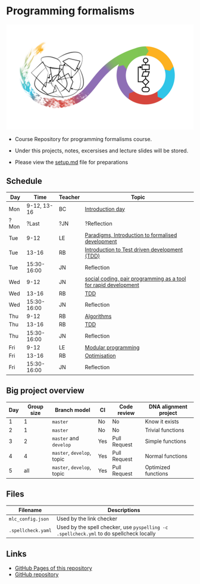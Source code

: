 # Programming formalisms

![](Formalism.png)

- Course Repository for programming formalisms course.
- Under this projects, notes, excersises and lecture slides will be stored.

- Please view the [setup.md](setup.md) file for preparations

## Schedule

Day | Time       | Teacher | Topic
----|------------|---------|----------------------------------------------------
Mon |9-12, 13-16 |BC       | [Introduction day](https://uppmax.github.io/programming_formalisms_intro/index.html)
?Mon|?Last       |?JN      | ?Reflection
Tue |9-12        |LE       | [Paradigms, Introduction to formalised development](DevelopmentDesign/README.md) 
Tue |13-16       |RB       | [Introduction to Test driven development (TDD)](tdd/README.md) 
Tue |15:30-16:00 |JN       | Reflection
Wed |9-12        |JN       | [social coding, pair programming as  a tool for rapid development](https://github.com/UPPMAX/programming_formalisms/tree/main/common-practices)
Wed |13-16       |RB       | [TDD](tdd/README.md)
Wed |15:30-16:00 |JN       | Reflection
Thu |9-12        |RB       | [Algorithms](https://uppsala.instructure.com/courses/69215/pages/introduction-to-algorithms-and-datastructures?module_item_id=502918)
Thu |13-16       |RB       | [TDD](tdd/README.md)
Thu |15:30-16:00 |JN       | Reflection
Fri |9-12        |LE       | [Modular programming](https://github.com/UPPMAX/programming_formalisms/blob/main/DevelopmentDesign/Modular_Programming.pdf)
Fri |13-16       |RB       | [Optimisation](optimisation/README.md)
Fri |15:30-16:00 |JN       | Reflection

## Big project overview

Day|Group size|Branch model                |CI |Code review |DNA alignment project
---|----------|----------------------------|---|------------|---------------------
1  |1         | `master`                   |No |No          |Know it exists
2  |1         | `master`                   |No |No          |Trivial functions
3  |2         | `master` and `develop`     |Yes|Pull Request|Simple functions
4  |4         | `master`, `develop`, topic |Yes|Pull Request|Normal functions
5  |all       | `master`, `develop`, topic |Yes|Pull Request|Optimized functions

## Files

Filename          |Descriptions
------------------|---------------------------------------------------------------------------------------
`mlc_config.json` |Used by the link checker
`.spellcheck.yaml`|Used by the spell checker, use `pyspelling -c .spellcheck.yml` to do spellcheck locally

## Links

 * [GitHub Pages of this repository](https://uppmax.github.io/programming_formalisms/)
 * [GitHub repository](https://github.com/UPPMAX/programming_formalisms)
